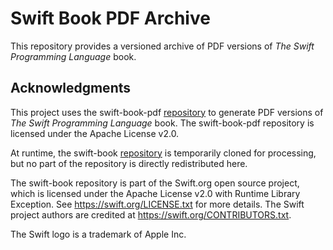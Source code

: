# Swift Book PDF Archive

This repository provides a versioned archive of PDF versions of _The Swift Programming Language_ book. 

## Acknowledgments

This project uses the swift-book-pdf [repository](https://github.com/ekassos/swift-book-pdf) to generate PDF versions of _The Swift Programming Language_ book. The swift-book-pdf repository is licensed under the Apache License v2.0.

At runtime, the swift-book [repository](https://github.com/swiftlang/swift-book) is temporarily cloned for processing, but no part of the repository is directly redistributed here.

The swift-book repository is part of the Swift.org open source project, which is licensed under the Apache License v2.0 with Runtime Library Exception. See https://swift.org/LICENSE.txt for more details. The Swift project authors are credited at https://swift.org/CONTRIBUTORS.txt.

The Swift logo is a trademark of Apple Inc.

